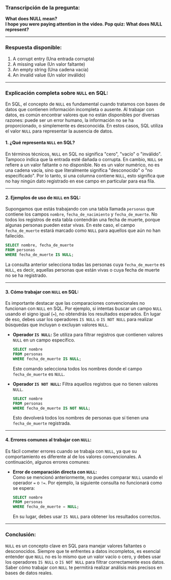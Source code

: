 ### Transcripción de la pregunta:

**What does NULL mean?**  
**I hope you were paying attention in the video. Pop quiz: What does NULL represent?**

---

### Respuesta disponible:

1. A corrupt entry (Una entrada corrupta)
2. A missing value (Un valor faltante)
3. An empty string (Una cadena vacía)
4. An invalid value (Un valor inválido)

---

### Explicación completa sobre `NULL` en SQL:

En SQL, el concepto de `NULL` es fundamental cuando tratamos con bases de datos que contienen información incompleta o ausente. Al trabajar con datos, es común encontrar valores que no están disponibles por diversas razones: puede ser un error humano, la información no se ha proporcionado, o simplemente es desconocida. En estos casos, SQL utiliza el valor `NULL` para representar la ausencia de datos.

#### 1. **¿Qué representa `NULL` en SQL?**

En términos técnicos, `NULL` en SQL no significa "cero", "vacío" o "inválido". Tampoco indica que la entrada esté dañada o corrupta. En cambio, `NULL` se refiere a un valor faltante o no disponible. No es un valor numérico, no es una cadena vacía, sino que literalmente significa "desconocido" o "no especificado". Por lo tanto, si una columna contiene `NULL`, esto significa que no hay ningún dato registrado en ese campo en particular para esa fila.

---

#### 2. **Ejemplos de uso de `NULL` en SQL:**

Supongamos que estás trabajando con una tabla llamada `personas` que contiene los campos `nombre`, `fecha_de_nacimiento` y `fecha_de_muerte`. No todos los registros de esta tabla contendrán una fecha de muerte, porque algunas personas pueden estar vivas. En este caso, el campo `fecha_de_muerte` estará marcado como `NULL` para aquellos que aún no han fallecido.

```sql
SELECT nombre, fecha_de_muerte 
FROM personas 
WHERE fecha_de_muerte IS NULL;
```

La consulta anterior selecciona todas las personas cuya `fecha_de_muerte` es `NULL`, es decir, aquellas personas que están vivas o cuya fecha de muerte no se ha registrado.

---

#### 3. **Cómo trabajar con `NULL` en SQL:**

Es importante destacar que las comparaciones convencionales no funcionan con `NULL` en SQL. Por ejemplo, si intentas buscar un campo `NULL` usando el signo igual (`=`), no obtendrás los resultados esperados. En lugar de eso, debes usar los operadores `IS NULL` o `IS NOT NULL` para realizar búsquedas que incluyan o excluyan valores `NULL`.

- **Operador `IS NULL`:** Se utiliza para filtrar registros que contienen valores `NULL` en un campo específico.
  
  ```sql
  SELECT nombre 
  FROM personas 
  WHERE fecha_de_muerte IS NULL;
  ```
  Este comando selecciona todos los nombres donde el campo `fecha_de_muerte` es `NULL`.

- **Operador `IS NOT NULL`:** Filtra aquellos registros que no tienen valores `NULL`.

  ```sql
  SELECT nombre 
  FROM personas 
  WHERE fecha_de_muerte IS NOT NULL;
  ```
  Esto devolverá todos los nombres de personas que sí tienen una `fecha_de_muerte` registrada.

---

#### 4. **Errores comunes al trabajar con `NULL`:**

Es fácil cometer errores cuando se trabaja con `NULL`, ya que su comportamiento es diferente al de los valores convencionales. A continuación, algunos errores comunes:

- **Error de comparación directa con `NULL`:**  
  Como se mencionó anteriormente, no puedes comparar `NULL` usando el operador `=` o `!=`. Por ejemplo, la siguiente consulta no funcionará como se espera:

  ```sql
  SELECT nombre 
  FROM personas 
  WHERE fecha_de_muerte = NULL;
  ```

  En su lugar, debes usar `IS NULL` para obtener los resultados correctos.

---

### Conclusión:

`NULL` es un concepto clave en SQL para manejar valores faltantes o desconocidos. Siempre que te enfrentes a datos incompletos, es esencial entender que `NULL` no es lo mismo que un valor vacío o cero, y debes usar los operadores `IS NULL` o `IS NOT NULL` para filtrar correctamente esos datos. Saber cómo trabajar con `NULL` te permitirá realizar análisis más precisos en bases de datos reales.